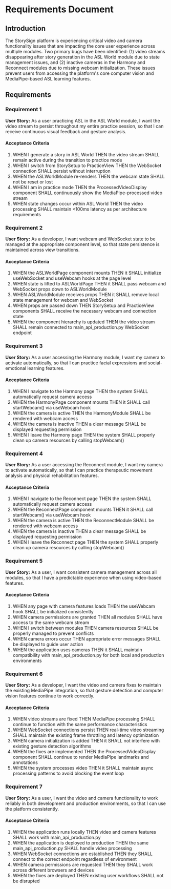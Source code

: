 # Requirements Document

## Introduction

The StorySign platform is experiencing critical video and camera functionality issues that are impacting the core user experience across multiple modules. Two primary bugs have been identified: (1) video streams disappearing after story generation in the ASL World module due to state management issues, and (2) inactive cameras in the Harmony and Reconnect modules due to missing webcam initialization. These issues prevent users from accessing the platform's core computer vision and MediaPipe-based ASL learning features.

## Requirements

### Requirement 1

**User Story:** As a user practicing ASL in the ASL World module, I want the video stream to persist throughout my entire practice session, so that I can receive continuous visual feedback and gesture analysis.

#### Acceptance Criteria

1. WHEN I generate a story in ASL World THEN the video stream SHALL remain active during the transition to practice mode
2. WHEN I switch from StorySetup to PracticeView THEN the WebSocket connection SHALL persist without interruption
3. WHEN the ASLWorldModule re-renders THEN the webcam state SHALL not be reset or lost
4. WHEN I am in practice mode THEN the ProcessedVideoDisplay component SHALL continuously show the MediaPipe-processed video stream
5. WHEN state changes occur within ASL World THEN the video processing SHALL maintain <100ms latency as per architecture requirements

### Requirement 2

**User Story:** As a developer, I want webcam and WebSocket state to be managed at the appropriate component level, so that state persistence is maintained across view transitions.

#### Acceptance Criteria

1. WHEN the ASLWorldPage component mounts THEN it SHALL initialize useWebSocket and useWebcam hooks at the page level
2. WHEN state is lifted to ASLWorldPage THEN it SHALL pass webcam and WebSocket props down to ASLWorldModule
3. WHEN ASLWorldModule receives props THEN it SHALL remove local state management for webcam and WebSocket
4. WHEN props are passed down THEN StorySetup and PracticeView components SHALL receive the necessary webcam and connection state
5. WHEN the component hierarchy is updated THEN the video stream SHALL remain connected to main_api_production.py WebSocket endpoint

### Requirement 3

**User Story:** As a user accessing the Harmony module, I want my camera to activate automatically, so that I can practice facial expressions and social-emotional learning features.

#### Acceptance Criteria

1. WHEN I navigate to the Harmony page THEN the system SHALL automatically request camera access
2. WHEN the HarmonyPage component mounts THEN it SHALL call startWebcam() via useWebcam hook
3. WHEN the camera is active THEN the HarmonyModule SHALL be rendered with webcam access
4. WHEN the camera is inactive THEN a clear message SHALL be displayed requesting permission
5. WHEN I leave the Harmony page THEN the system SHALL properly clean up camera resources by calling stopWebcam()

### Requirement 4

**User Story:** As a user accessing the Reconnect module, I want my camera to activate automatically, so that I can practice therapeutic movement analysis and physical rehabilitation features.

#### Acceptance Criteria

1. WHEN I navigate to the Reconnect page THEN the system SHALL automatically request camera access
2. WHEN the ReconnectPage component mounts THEN it SHALL call startWebcam() via useWebcam hook
3. WHEN the camera is active THEN the ReconnectModule SHALL be rendered with webcam access
4. WHEN the camera is inactive THEN a clear message SHALL be displayed requesting permission
5. WHEN I leave the Reconnect page THEN the system SHALL properly clean up camera resources by calling stopWebcam()

### Requirement 5

**User Story:** As a user, I want consistent camera management across all modules, so that I have a predictable experience when using video-based features.

#### Acceptance Criteria

1. WHEN any page with camera features loads THEN the useWebcam hook SHALL be initialized consistently
2. WHEN camera permissions are granted THEN all modules SHALL have access to the same webcam stream
3. WHEN I switch between modules THEN camera resources SHALL be properly managed to prevent conflicts
4. WHEN camera errors occur THEN appropriate error messages SHALL be displayed to guide user action
5. WHEN the application uses cameras THEN it SHALL maintain compatibility with main_api_production.py for both local and production environments

### Requirement 6

**User Story:** As a developer, I want the video and camera fixes to maintain the existing MediaPipe integration, so that gesture detection and computer vision features continue to work correctly.

#### Acceptance Criteria

1. WHEN video streams are fixed THEN MediaPipe processing SHALL continue to function with the same performance characteristics
2. WHEN WebSocket connections persist THEN real-time video streaming SHALL maintain the existing frame throttling and latency optimization
3. WHEN camera initialization is added THEN it SHALL not interfere with existing gesture detection algorithms
4. WHEN the fixes are implemented THEN the ProcessedVideoDisplay component SHALL continue to render MediaPipe landmarks and annotations
5. WHEN the system processes video THEN it SHALL maintain async processing patterns to avoid blocking the event loop

### Requirement 7

**User Story:** As a user, I want the video and camera functionality to work reliably in both development and production environments, so that I can use the platform consistently.

#### Acceptance Criteria

1. WHEN the application runs locally THEN video and camera features SHALL work with main_api_production.py
2. WHEN the application is deployed to production THEN the same main_api_production.py SHALL handle video processing
3. WHEN WebSocket connections are established THEN they SHALL connect to the correct endpoint regardless of environment
4. WHEN camera permissions are requested THEN they SHALL work across different browsers and devices
5. WHEN the fixes are deployed THEN existing user workflows SHALL not be disrupted
